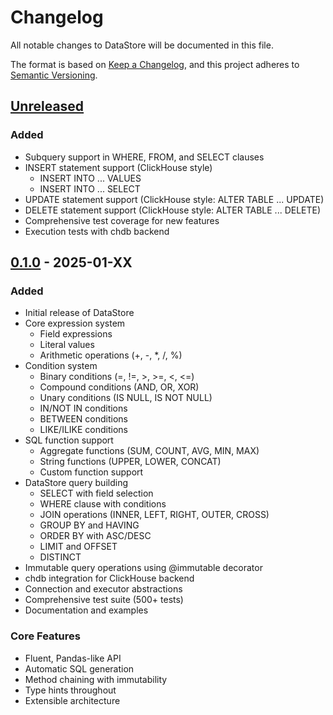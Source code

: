 # Changelog

All notable changes to DataStore will be documented in this file.

The format is based on [Keep a Changelog](https://keepachangelog.com/en/1.0.0/),
and this project adheres to [Semantic Versioning](https://semver.org/spec/v2.0.0.html).

## [Unreleased]

### Added
- Subquery support in WHERE, FROM, and SELECT clauses
- INSERT statement support (ClickHouse style)
  - INSERT INTO ... VALUES
  - INSERT INTO ... SELECT
- UPDATE statement support (ClickHouse style: ALTER TABLE ... UPDATE)
- DELETE statement support (ClickHouse style: ALTER TABLE ... DELETE)
- Comprehensive test coverage for new features
- Execution tests with chdb backend

## [0.1.0] - 2025-01-XX

### Added
- Initial release of DataStore
- Core expression system
  - Field expressions
  - Literal values
  - Arithmetic operations (+, -, *, /, %)
- Condition system
  - Binary conditions (=, !=, >, >=, <, <=)
  - Compound conditions (AND, OR, XOR)
  - Unary conditions (IS NULL, IS NOT NULL)
  - IN/NOT IN conditions
  - BETWEEN conditions
  - LIKE/ILIKE conditions
- SQL function support
  - Aggregate functions (SUM, COUNT, AVG, MIN, MAX)
  - String functions (UPPER, LOWER, CONCAT)
  - Custom function support
- DataStore query building
  - SELECT with field selection
  - WHERE clause with conditions
  - JOIN operations (INNER, LEFT, RIGHT, OUTER, CROSS)
  - GROUP BY and HAVING
  - ORDER BY with ASC/DESC
  - LIMIT and OFFSET
  - DISTINCT
- Immutable query operations using @immutable decorator
- chdb integration for ClickHouse backend
- Connection and executor abstractions
- Comprehensive test suite (500+ tests)
- Documentation and examples

### Core Features
- Fluent, Pandas-like API
- Automatic SQL generation
- Method chaining with immutability
- Type hints throughout
- Extensible architecture

[Unreleased]: https://github.com/auxten/chdb-ds/compare/v0.1.0...HEAD
[0.1.0]: https://github.com/auxten/chdb-ds/releases/tag/v0.1.0

